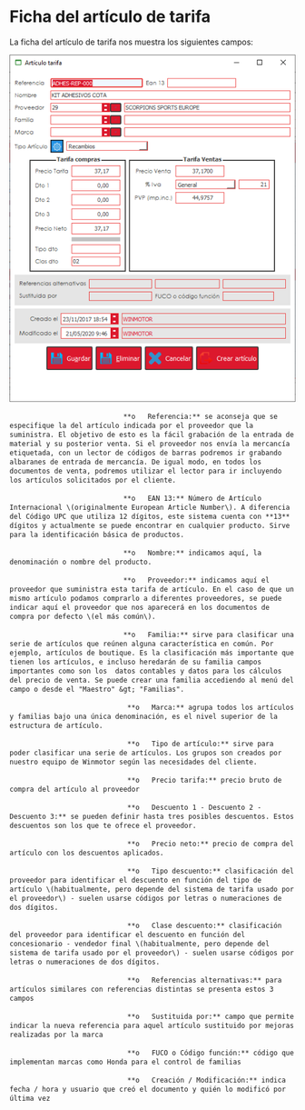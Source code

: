 # Ficha del artículo de tarifa

La ficha del artículo de tarifa nos muestra los siguientes campos:

![](../../../.gitbook/assets/image%20%28387%29.png)

                                **o   Referencia:** se aconseja que se especifique la del artículo indicada por el proveedor que la suministra. El objetivo de esto es la fácil grabación de la entrada de material y su posterior venta. Si el proveedor nos envía la mercancía etiquetada, con un lector de códigos de barras podremos ir grabando albaranes de entrada de mercancía. De igual modo, en todos los documentos de venta, podremos utilizar el lector para ir incluyendo los artículos solicitados por el cliente.

                                **o   EAN 13:** Número de Artículo Internacional \(originalmente European Article Number\). A diferencia del Código UPC que utiliza 12 dígitos, este sistema cuenta con **13** dígitos y actualmente se puede encontrar en cualquier producto. Sirve para la identificación básica de productos.

                                **o   Nombre:** indicamos aquí, la denominación o nombre del producto.

                                **o   Proveedor:** indicamos aquí el proveedor que suministra esta tarifa de artículo. En el caso de que un mismo artículo podamos comprarlo a diferentes proveedores, se puede indicar aquí el proveedor que nos aparecerá en los documentos de compra por defecto \(el más común\).

                                **o   Familia:** sirve para clasificar una serie de artículos que reúnen alguna característica en común. Por ejemplo, artículos de boutique. Es la clasificación más importante que tienen los artículos, e incluso heredarán de su familia campos importantes como son los  datos contables y datos para los cálculos del precio de venta. Se puede crear una familia accediendo al menú del campo o desde el "Maestro" &gt; "Familias".

                                 **o   Marca:** agrupa todos los artículos y familias bajo una única denominación, es el nivel superior de la estructura de artículo.

                                 **o   Tipo de artículo:** sirve para poder clasificar una serie de artículos. Los grupos son creados por nuestro equipo de Winmotor según las necesidades del cliente.

                                 **o   Precio tarifa:** precio bruto de compra del artículo al proveedor

                                 **o   Descuento 1 - Descuento 2 - Descuento 3:** se pueden definir hasta tres posibles descuentos. Estos descuentos son los que te ofrece el proveedor.

                                 **o   Precio neto:** precio de compra del artículo con los descuentos aplicados.

                                 **o   Tipo descuento:** clasificación del proveedor para identificar el descuento en función del tipo de artículo \(habitualmente, pero depende del sistema de tarifa usado por el proveedor\) - suelen usarse códigos por letras o numeraciones de dos dígitos.

                                 **o   Clase descuento:** clasificación del proveedor para identificar el descuento en función del concesionario - vendedor final \(habitualmente, pero depende del sistema de tarifa usado por el proveedor\) - suelen usarse códigos por letras o numeraciones de dos dígitos.

                                 **o   Referencias alternativas:** para artículos similares con referencias distintas se presenta estos 3 campos

                                 **o   Sustituida por:** campo que permite indicar la nueva referencia para aquel artículo sustituido por mejoras realizadas por la marca

                                 **o   FUCO o Código función:** código que implementan marcas como Honda para el control de familias

                                 **o   Creación / Modificación:** indica fecha / hora y usuario que creó el documento y quién lo modificó por última vez

